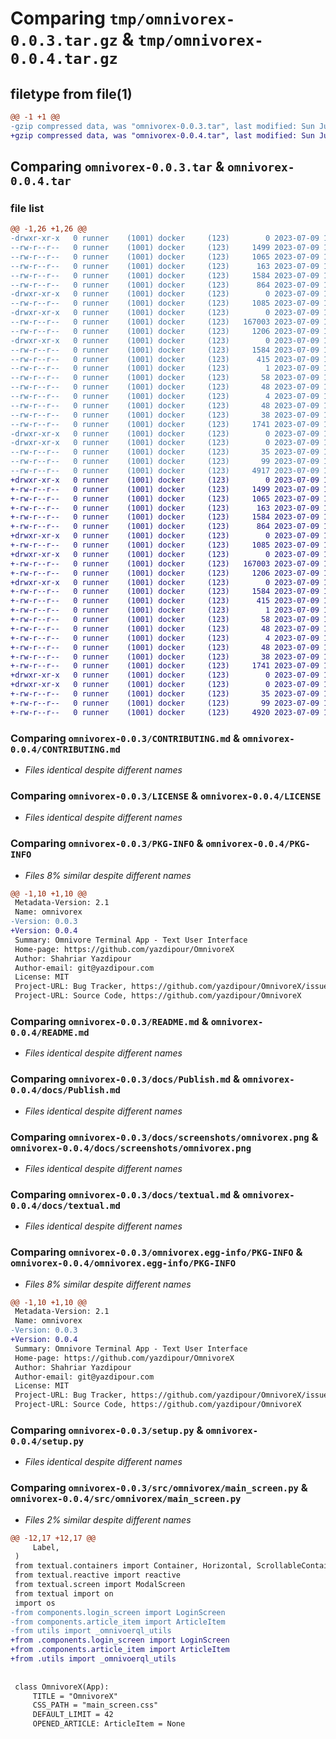 # Comparing `tmp/omnivorex-0.0.3.tar.gz` & `tmp/omnivorex-0.0.4.tar.gz`

## filetype from file(1)

```diff
@@ -1 +1 @@
-gzip compressed data, was "omnivorex-0.0.3.tar", last modified: Sun Jul  9 14:31:27 2023, max compression
+gzip compressed data, was "omnivorex-0.0.4.tar", last modified: Sun Jul  9 14:35:20 2023, max compression
```

## Comparing `omnivorex-0.0.3.tar` & `omnivorex-0.0.4.tar`

### file list

```diff
@@ -1,26 +1,26 @@
-drwxr-xr-x   0 runner    (1001) docker     (123)        0 2023-07-09 14:31:27.525086 omnivorex-0.0.3/
--rw-r--r--   0 runner    (1001) docker     (123)     1499 2023-07-09 14:31:22.000000 omnivorex-0.0.3/CONTRIBUTING.md
--rw-r--r--   0 runner    (1001) docker     (123)     1065 2023-07-09 14:31:22.000000 omnivorex-0.0.3/LICENSE
--rw-r--r--   0 runner    (1001) docker     (123)      163 2023-07-09 14:31:22.000000 omnivorex-0.0.3/MANIFEST.in
--rw-r--r--   0 runner    (1001) docker     (123)     1584 2023-07-09 14:31:27.525086 omnivorex-0.0.3/PKG-INFO
--rw-r--r--   0 runner    (1001) docker     (123)      864 2023-07-09 14:31:22.000000 omnivorex-0.0.3/README.md
-drwxr-xr-x   0 runner    (1001) docker     (123)        0 2023-07-09 14:31:27.525086 omnivorex-0.0.3/docs/
--rw-r--r--   0 runner    (1001) docker     (123)     1085 2023-07-09 14:31:22.000000 omnivorex-0.0.3/docs/Publish.md
-drwxr-xr-x   0 runner    (1001) docker     (123)        0 2023-07-09 14:31:27.525086 omnivorex-0.0.3/docs/screenshots/
--rw-r--r--   0 runner    (1001) docker     (123)   167003 2023-07-09 14:31:22.000000 omnivorex-0.0.3/docs/screenshots/omnivorex.png
--rw-r--r--   0 runner    (1001) docker     (123)     1206 2023-07-09 14:31:22.000000 omnivorex-0.0.3/docs/textual.md
-drwxr-xr-x   0 runner    (1001) docker     (123)        0 2023-07-09 14:31:27.525086 omnivorex-0.0.3/omnivorex.egg-info/
--rw-r--r--   0 runner    (1001) docker     (123)     1584 2023-07-09 14:31:27.000000 omnivorex-0.0.3/omnivorex.egg-info/PKG-INFO
--rw-r--r--   0 runner    (1001) docker     (123)      415 2023-07-09 14:31:27.000000 omnivorex-0.0.3/omnivorex.egg-info/SOURCES.txt
--rw-r--r--   0 runner    (1001) docker     (123)        1 2023-07-09 14:31:27.000000 omnivorex-0.0.3/omnivorex.egg-info/dependency_links.txt
--rw-r--r--   0 runner    (1001) docker     (123)       58 2023-07-09 14:31:27.000000 omnivorex-0.0.3/omnivorex.egg-info/entry_points.txt
--rw-r--r--   0 runner    (1001) docker     (123)       48 2023-07-09 14:31:27.000000 omnivorex-0.0.3/omnivorex.egg-info/requires.txt
--rw-r--r--   0 runner    (1001) docker     (123)        4 2023-07-09 14:31:27.000000 omnivorex-0.0.3/omnivorex.egg-info/top_level.txt
--rw-r--r--   0 runner    (1001) docker     (123)       48 2023-07-09 14:31:22.000000 omnivorex-0.0.3/requirements.txt
--rw-r--r--   0 runner    (1001) docker     (123)       38 2023-07-09 14:31:27.529086 omnivorex-0.0.3/setup.cfg
--rw-r--r--   0 runner    (1001) docker     (123)     1741 2023-07-09 14:31:22.000000 omnivorex-0.0.3/setup.py
-drwxr-xr-x   0 runner    (1001) docker     (123)        0 2023-07-09 14:31:27.525086 omnivorex-0.0.3/src/
-drwxr-xr-x   0 runner    (1001) docker     (123)        0 2023-07-09 14:31:27.525086 omnivorex-0.0.3/src/omnivorex/
--rw-r--r--   0 runner    (1001) docker     (123)       35 2023-07-09 14:31:22.000000 omnivorex-0.0.3/src/omnivorex/__init__.py
--rw-r--r--   0 runner    (1001) docker     (123)       99 2023-07-09 14:31:22.000000 omnivorex-0.0.3/src/omnivorex/__main__.py
--rw-r--r--   0 runner    (1001) docker     (123)     4917 2023-07-09 14:31:22.000000 omnivorex-0.0.3/src/omnivorex/main_screen.py
+drwxr-xr-x   0 runner    (1001) docker     (123)        0 2023-07-09 14:35:20.478670 omnivorex-0.0.4/
+-rw-r--r--   0 runner    (1001) docker     (123)     1499 2023-07-09 14:35:16.000000 omnivorex-0.0.4/CONTRIBUTING.md
+-rw-r--r--   0 runner    (1001) docker     (123)     1065 2023-07-09 14:35:16.000000 omnivorex-0.0.4/LICENSE
+-rw-r--r--   0 runner    (1001) docker     (123)      163 2023-07-09 14:35:16.000000 omnivorex-0.0.4/MANIFEST.in
+-rw-r--r--   0 runner    (1001) docker     (123)     1584 2023-07-09 14:35:20.478670 omnivorex-0.0.4/PKG-INFO
+-rw-r--r--   0 runner    (1001) docker     (123)      864 2023-07-09 14:35:16.000000 omnivorex-0.0.4/README.md
+drwxr-xr-x   0 runner    (1001) docker     (123)        0 2023-07-09 14:35:20.478670 omnivorex-0.0.4/docs/
+-rw-r--r--   0 runner    (1001) docker     (123)     1085 2023-07-09 14:35:16.000000 omnivorex-0.0.4/docs/Publish.md
+drwxr-xr-x   0 runner    (1001) docker     (123)        0 2023-07-09 14:35:20.478670 omnivorex-0.0.4/docs/screenshots/
+-rw-r--r--   0 runner    (1001) docker     (123)   167003 2023-07-09 14:35:16.000000 omnivorex-0.0.4/docs/screenshots/omnivorex.png
+-rw-r--r--   0 runner    (1001) docker     (123)     1206 2023-07-09 14:35:16.000000 omnivorex-0.0.4/docs/textual.md
+drwxr-xr-x   0 runner    (1001) docker     (123)        0 2023-07-09 14:35:20.478670 omnivorex-0.0.4/omnivorex.egg-info/
+-rw-r--r--   0 runner    (1001) docker     (123)     1584 2023-07-09 14:35:20.000000 omnivorex-0.0.4/omnivorex.egg-info/PKG-INFO
+-rw-r--r--   0 runner    (1001) docker     (123)      415 2023-07-09 14:35:20.000000 omnivorex-0.0.4/omnivorex.egg-info/SOURCES.txt
+-rw-r--r--   0 runner    (1001) docker     (123)        1 2023-07-09 14:35:20.000000 omnivorex-0.0.4/omnivorex.egg-info/dependency_links.txt
+-rw-r--r--   0 runner    (1001) docker     (123)       58 2023-07-09 14:35:20.000000 omnivorex-0.0.4/omnivorex.egg-info/entry_points.txt
+-rw-r--r--   0 runner    (1001) docker     (123)       48 2023-07-09 14:35:20.000000 omnivorex-0.0.4/omnivorex.egg-info/requires.txt
+-rw-r--r--   0 runner    (1001) docker     (123)        4 2023-07-09 14:35:20.000000 omnivorex-0.0.4/omnivorex.egg-info/top_level.txt
+-rw-r--r--   0 runner    (1001) docker     (123)       48 2023-07-09 14:35:16.000000 omnivorex-0.0.4/requirements.txt
+-rw-r--r--   0 runner    (1001) docker     (123)       38 2023-07-09 14:35:20.478670 omnivorex-0.0.4/setup.cfg
+-rw-r--r--   0 runner    (1001) docker     (123)     1741 2023-07-09 14:35:16.000000 omnivorex-0.0.4/setup.py
+drwxr-xr-x   0 runner    (1001) docker     (123)        0 2023-07-09 14:35:20.478670 omnivorex-0.0.4/src/
+drwxr-xr-x   0 runner    (1001) docker     (123)        0 2023-07-09 14:35:20.478670 omnivorex-0.0.4/src/omnivorex/
+-rw-r--r--   0 runner    (1001) docker     (123)       35 2023-07-09 14:35:16.000000 omnivorex-0.0.4/src/omnivorex/__init__.py
+-rw-r--r--   0 runner    (1001) docker     (123)       99 2023-07-09 14:35:16.000000 omnivorex-0.0.4/src/omnivorex/__main__.py
+-rw-r--r--   0 runner    (1001) docker     (123)     4920 2023-07-09 14:35:16.000000 omnivorex-0.0.4/src/omnivorex/main_screen.py
```

### Comparing `omnivorex-0.0.3/CONTRIBUTING.md` & `omnivorex-0.0.4/CONTRIBUTING.md`

 * *Files identical despite different names*

### Comparing `omnivorex-0.0.3/LICENSE` & `omnivorex-0.0.4/LICENSE`

 * *Files identical despite different names*

### Comparing `omnivorex-0.0.3/PKG-INFO` & `omnivorex-0.0.4/PKG-INFO`

 * *Files 8% similar despite different names*

```diff
@@ -1,10 +1,10 @@
 Metadata-Version: 2.1
 Name: omnivorex
-Version: 0.0.3
+Version: 0.0.4
 Summary: Omnivore Terminal App - Text User Interface
 Home-page: https://github.com/yazdipour/OmnivoreX
 Author: Shahriar Yazdipour
 Author-email: git@yazdipour.com
 License: MIT
 Project-URL: Bug Tracker, https://github.com/yazdipour/OmnivoreX/issues
 Project-URL: Source Code, https://github.com/yazdipour/OmnivoreX
```

### Comparing `omnivorex-0.0.3/README.md` & `omnivorex-0.0.4/README.md`

 * *Files identical despite different names*

### Comparing `omnivorex-0.0.3/docs/Publish.md` & `omnivorex-0.0.4/docs/Publish.md`

 * *Files identical despite different names*

### Comparing `omnivorex-0.0.3/docs/screenshots/omnivorex.png` & `omnivorex-0.0.4/docs/screenshots/omnivorex.png`

 * *Files identical despite different names*

### Comparing `omnivorex-0.0.3/docs/textual.md` & `omnivorex-0.0.4/docs/textual.md`

 * *Files identical despite different names*

### Comparing `omnivorex-0.0.3/omnivorex.egg-info/PKG-INFO` & `omnivorex-0.0.4/omnivorex.egg-info/PKG-INFO`

 * *Files 8% similar despite different names*

```diff
@@ -1,10 +1,10 @@
 Metadata-Version: 2.1
 Name: omnivorex
-Version: 0.0.3
+Version: 0.0.4
 Summary: Omnivore Terminal App - Text User Interface
 Home-page: https://github.com/yazdipour/OmnivoreX
 Author: Shahriar Yazdipour
 Author-email: git@yazdipour.com
 License: MIT
 Project-URL: Bug Tracker, https://github.com/yazdipour/OmnivoreX/issues
 Project-URL: Source Code, https://github.com/yazdipour/OmnivoreX
```

### Comparing `omnivorex-0.0.3/setup.py` & `omnivorex-0.0.4/setup.py`

 * *Files identical despite different names*

### Comparing `omnivorex-0.0.3/src/omnivorex/main_screen.py` & `omnivorex-0.0.4/src/omnivorex/main_screen.py`

 * *Files 2% similar despite different names*

```diff
@@ -12,17 +12,17 @@
     Label,
 )
 from textual.containers import Container, Horizontal, ScrollableContainer, Grid
 from textual.reactive import reactive
 from textual.screen import ModalScreen
 from textual import on
 import os
-from components.login_screen import LoginScreen
-from components.article_item import ArticleItem
-from utils import _omnivoerql_utils
+from .components.login_screen import LoginScreen
+from .components.article_item import ArticleItem
+from .utils import _omnivoerql_utils
 
 
 class OmnivoreX(App):
     TITLE = "OmnivoreX"
     CSS_PATH = "main_screen.css"
     DEFAULT_LIMIT = 42
     OPENED_ARTICLE: ArticleItem = None
```

